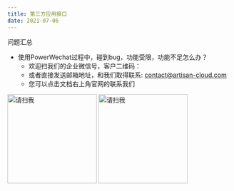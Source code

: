 ```yaml
---
title: 第三方应用接口
date: 2021-07-06
---
```



问题汇总

* 使用PowerWechat过程中，碰到bug，功能受限，功能不足怎么办？
    * 欢迎扫我们的企业微信号，客户二维码：
    * 或者直接发送邮箱地址，和我们取得联系: <contact@artisan-cloud.com>
    * 您可以点击文档右上角官网的联系我们

<img src="../../.vuepress/public/resource/image/contact-qr-matrix-x.png" witdh="200" height="200" alt="请扫我"/>

<img src="../../.vuepress/public/resource/image/contact-qr-walle.png" witdh="200" height="200" alt="请扫我"/>
